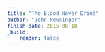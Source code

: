 ```yaml
---
title: "The Blood Never Dried"
author: "John Newsinger"
finish-date: 2015-08-18
_build:
    render: false
---
```


